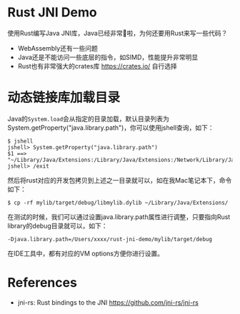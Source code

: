 Rust JNI Demo
=============

使用Rust编写Java JNI库，Java已经非常🐂啦，为何还要用Rust来写一些代码？

* WebAssembly还有一些问题
* Java还是不能访问一些底层的指令，如SIMD，性能提升非常明显
* Rust也有非常强大的crates库 https://crates.io/ 自行选择

# 动态链接库加载目录
Java的`System.load`会从指定的目录加载，默认目录列表为System.getProperty("java.library.path")，你可以使用jshell查询，如下：

```
$ jshell
jshell> System.getProperty("java.library.path")
$1 ==> "~/Library/Java/Extensions:/Library/Java/Extensions:/Network/Library/Java/Extensions:/System/Library/Java/Extensions:/usr/lib/java:."
jshell> /exit
```

然后将rust对应的开发包拷贝到上述之一目录就可以，如在我Mac笔记本下，命令如下：

```
$ cp -rf mylib/target/debug/libmylib.dylib ~/Library/Java/Extensions/
```

在测试的时候，我们可以通过设置java.library.path属性进行调整，只要指向Rust library的debug目录就可以，如下：

```
-Djava.library.path=/Users/xxxx/rust-jni-demo/mylib/target/debug
```

在IDE工具中，都有对应的VM options方便你进行设置。

# References

* jni-rs: Rust bindings to the JNI https://github.com/jni-rs/jni-rs